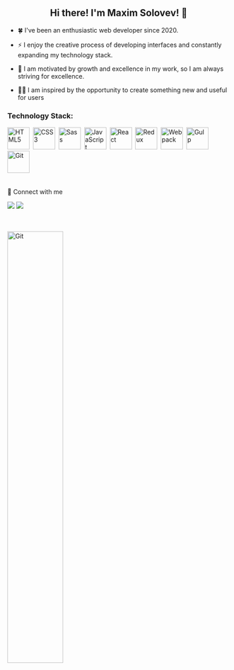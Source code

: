 <h2 align="center">Hi there! I'm Maxim Solovev! 👋

<br>

</h2>

- 🍀 I've been an enthusiastic web developer since 2020.

-  ⚡ I enjoy the creative process of developing interfaces and constantly expanding my technology stack.

- 🙌 I am motivated by growth and excellence in my work, so I am always striving for excellence.

- 👨‍💻 I am inspired by the opportunity to create something new and useful for users

<h3>Technology Stack:</h3>

<img src='https://cdn.jsdelivr.net/gh/devicons/devicon/icons/html5/html5-original.svg' title='HTML5' width='50px'/>&nbsp;
<img src='https://cdn.jsdelivr.net/gh/devicons/devicon/icons/css3/css3-original.svg' title='CSS3' width='50px'/>&nbsp;
<img src='https://cdn.jsdelivr.net/gh/devicons/devicon/icons/sass/sass-original.svg' title='Sass' width='50px'/>&nbsp;
<img src='https://cdn.jsdelivr.net/gh/devicons/devicon/icons/javascript/javascript-original.svg' title='JavaScript' width='50px'/>&nbsp;
<img src='https://cdn.jsdelivr.net/gh/devicons/devicon/icons/react/react-original.svg' title='React' width='50px'/>&nbsp;
<img src='https://cdn.jsdelivr.net/gh/devicons/devicon/icons/redux/redux-original.svg' title='Redux' width='50px'/>&nbsp;
<img src='https://cdn.jsdelivr.net/gh/devicons/devicon/icons/webpack/webpack-original.svg' title='Webpack' width='50px'/>&nbsp;
<img src='https://cdn.jsdelivr.net/gh/devicons/devicon/icons/gulp/gulp-plain.svg' title='Gulp' width='50px'/>&nbsp;
<img src='https://cdn.jsdelivr.net/gh/devicons/devicon/icons/git/git-original.svg' title='Git' width='50px'/>&nbsp;

<br>
🔗 Connect with me

<br>

[![](https://img.shields.io/badge/LinkedIn-0077B5?style=for-the-badge&logo=linkedin&logoColor=white)](https://www.linkedin.com/in/m-solo)
[![](https://img.shields.io/badge/Telegram-2CA5E0?style=for-the-badge&logo=telegram&logoColor=white)](https://t.me/max_solo_dev)

<br>
<br>

<img src='https://media1.giphy.com/media/v1.Y2lkPTc5MGI3NjExOGIyZTFiMDc4ZWZiYTYwYTJmYTgxNTRjMWUxMTc5ZTFlMGUxMzk1YyZlcD12MV9pbnRlcm5hbF9naWZzX2dpZklkJmN0PWc/qgQUggAC3Pfv687qPC/giphy.gif' title='Git' width='50%'/>
